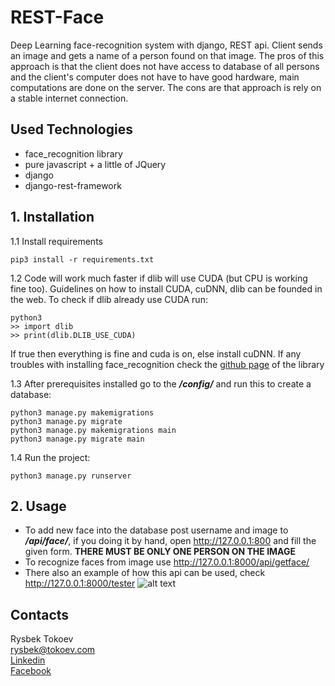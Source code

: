 # REST-Face
 Deep Learning face-recognition system with django, REST api. Client sends an image and gets a name of a person found on that
 image. The pros of this approach is that the client does not have access to database of all persons and the client's computer 
 does not have to have good hardware, main computations 
 are done on the server. The cons are that approach is rely on a stable internet connection.


## Used Technologies
- face_recognition library
- pure javascript + a little of JQuery
- django
- django-rest-framework


## 1. Installation
1.1 Install requirements
```
pip3 install -r requirements.txt
``` 
1.2 Code will work much faster if dlib will use CUDA (but CPU is working fine too). Guidelines on how to install CUDA, cuDNN, dlib can be founded in the web.
To check if dlib already use CUDA run:
```
python3
>> import dlib
>> print(dlib.DLIB_USE_CUDA)
```
If true then everything is fine and cuda is on, else install cuDNN.
If any troubles with installing face_recognition check the [github page](https://github.com/ageitgey/face_recognition)  of the library

1.3 After prerequisites installed go to the <i><b><download-path>/config/</i></b> and run this to create a database:
```
python3 manage.py makemigrations
python3 manage.py migrate
python3 manage.py makemigrations main
python3 manage.py migrate main
```
1.4 Run the project:
```
python3 manage.py runserver
```
## 2. Usage
- To add new face into the database post username and image to <i><b>/api/face/</i></b>, if you doing it by hand, open http://127.0.0.1:800
and fill the given form. <b>THERE MUST BE ONLY ONE PERSON ON THE IMAGE</b>
- To recognize faces from image use http://127.0.0.1:8000/api/getface/
- There also an example of how this api can be used, check http://127.0.0.1:8000/tester
![alt text][gif]

## Contacts
Rysbek Tokoev \
[rysbek@tokoev.com](mailto:rysbek@tokoev.com) \
[Linkedin](https://www.linkedin.com/in/rysbek-tokoev-44197919a/) \
[Facebook](https://www.facebook.com/tokoevr/)

[gif]: https://github.com/RysbekTokoev/rest-face/blob/main/testing_example.gif "Logo Title Text 2"
